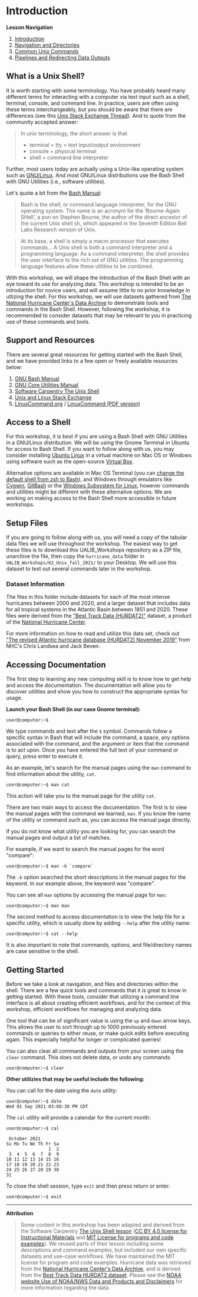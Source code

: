 # Introduction

**Lesson Navigation**

1. [Introduction](https://github.com/vfscalfani/UALIB_Workshops/blob/master/02_Unix1_fall_2021/01_Unix1_Introduction.md)
2. [Navigation and Directories](https://github.com/vfscalfani/UALIB_Workshops/blob/master/02_Unix1_fall_2021/02_Unix1_navigation_directories.md)
3. [Common Unix Commands](https://github.com/vfscalfani/UALIB_Workshops/blob/master/02_Unix1_fall_2021/03_Unix1_common_commands.md)
4. [Pipelines and Redirecting Data Outputs](https://github.com/vfscalfani/UALIB_Workshops/blob/master/02_Unix1_fall_2021/04_Unix1_pipelines.md)

## What is a Unix Shell?

It is worth starting with some terminology. You have probably heard many different terms for interacting with a computer via text input such as a shell, terminal, console, and command line. In practice, users are often using these terms interchangeably, but you should be aware that there are differences (see this [Unix Stack Exchange Thread](https://unix.stackexchange.com/questions/4126/what-is-the-exact-difference-between-a-terminal-a-shell-a-tty-and-a-con)). And to quote from the community accepted answer:

> In unix terminology, the short answer is that
>    * terminal = tty = text input/output environment
>    * console = physical terminal
>    * shell = command line interpreter

Further, most users today are actually using a Unix-like operating system such as [GNU/Linux](https://www.gnu.org/gnu/linux-and-gnu.en.html). And most GNU/Linux distributions use the Bash Shell with GNU Utilities (i.e., software utilities).

Let's quote a bit from the [Bash Manual](https://www.gnu.org/software/bash/manual/bash.html#Introduction):

> Bash is the shell, or command language interpreter, for the GNU operating system. The name is an acronym for the ‘Bourne-Again SHell’, a pun on Stephen Bourne, the author of the direct ancestor of the current Unix shell sh, which appeared in the Seventh Edition Bell Labs Research version of Unix. 

> At its base, a shell is simply a macro processor that executes commands...
> A Unix shell is both a command interpreter and a programming language. As a command interpreter, the shell provides the user interface to the rich set of GNU utilities. The programming language features allow these utilities to be combined.

With this workshop, we will shape the introduction of the Bash Shell with an eye toward its use for analyzing data. This workshop is intended to be an introduction for novice users, and will assume little to no prior knowledge in utlizing the shell. For this workshop, we will use datasets gathered from [The National Hurricane Center's Data Archive](https://www.nhc.noaa.gov/data/) to demonstrate tools and commands in the Bash Shell. However, following the workshop, it is recommended to consider datasets that may be relevant to you in practicing use of these commands and tools.

## Support and Resources

There are several great resources for getting started with the Bash Shell, and we have provided links to a few open or freely available resources below:

1. [GNU Bash Manual](https://www.gnu.org/software/bash/manual/)
2. [GNU Core Utilities Manual](https://www.gnu.org/software/coreutils/manual/)
3. [Software Carpentry The Unix Shell](http://swcarpentry.github.io/shell-novice/)
4. [Unix and Linux Stack Exchange](https://unix.stackexchange.com/)
5. [LinuxCommand.org](http://linuxcommand.org/) / [LinuxCommand (PDF version)](https://sourceforge.net/projects/linuxcommand/files/TLCL/19.01/TLCL-19.01.pdf/download)

## Access to a Shell

For this workshop, it is best if you are using a Bash Shell with GNU Utilities in a GNU/Linux distribution. We will be using the Gnome Terminal in Ubuntu for access to Bash Shell. If you want to follow along with us, you may consider installing [Ubuntu Linux](https://ubuntu.com/) in a virtual machine on Mac OS or Windows using software such as the open-source [Virtual Box](https://www.virtualbox.org/). 

Alternative options are available in Mac OS Terminal (you can [change the default shell from zsh to Bash](https://support.apple.com/guide/terminal/change-the-default-shell-trml113/mac)), and Windows through emulators like [Cygwin](https://en.wikipedia.org/wiki/Cygwin),  [GitBash](https://git-scm.com/downloads) or the [Windows Subsystem for Linux](https://ubuntu.com/wsl), however commands and utilities might be different with these alternative options. We are working on making access to the Bash Shell more accessible in future workshops. 

## Setup Files

If you are going to follow along with us, you will need a copy of the tabular data files we will use throughout the workshop. The easiest way to get these files is to download this UALIB_Workshops repository as a ZIP file, unarchive the file, then copy the `hurricane_data` folder in `UALIB_Workshops/02_Unix_fall_2021/` to your Desktop. We will use this dataset to test out several commands later in the workshop.

### Dataset Information

The files in this folder include datasets for each of the most intense hurricanes between 2000 and 2020, and a larger dataset that includes data for all tropical systems in the Atlantic Basin between 1851 and 2020. These files were derived from the ["Best Track Data (HURDAT2)"](https://www.nhc.noaa.gov/data/#hurdat) dataset, a product of the [National Hurricane Center](https://www.nhc.noaa.gov/data/). 

For more information on how to read and utilize this data set, check out ["The revised Atlantic hurricane database (HURDAT2) November 2019"](https://www.nhc.noaa.gov/data/hurdat/hurdat2-format-nov2019.pdf) from NHC's Chris Landsea and Jack Beven.

## Accessing Documentation

The first step to learning any new computing skill is to know how to get help and access the documentation. The documentation will allow you to discover utilities and show you how to construct the appropriate syntax for usage.

**Launch your Bash Shell (in our case Gnome terminal):**

```console
user@computer:~$ 
```
We type commands and text after the `$` symbol. Commands follow a specific syntax in Bash that will include the command, a space, any options associated with the command, and the argument or item that the command is to act upon. Once you have entered the full text of your command or query, press enter to execute it.

As an example, let's search for the manual pages using the `man` command to find information about the utility, `cat`.

```console 
user@computer:~$ man cat
```
This action will take you to the manual page for the utility `cat`. 

There are two main ways to access the documentation. The first is to view the manual pages with the command we learned, `man`. If you know the name of the utility or command such as, you can access the manual page directly.

If you do not know what utility you are looking for, you can search the manual pages and output a list of matches. 

For example, if we want to search the manual pages for the word "compare":

```console
user@computer:~$ man -k `compare`
```
The `-k` option searched the short descriptions in the manual pages for the keyword. In our example above, the keyword was "compare". 

You can see all `man` options by accessing the manual page for `man`:

```console
user@computer:~$ man man
```
The second method to access documentation is to view the help file for a specific utility, which is usually done by adding `--help` after the utility name:

```console
user@computer:~$ cat --help
```
It is also important to note that commands, options, and file/directory names are case sensitive in the shell.

## Getting Started

Before we take a look at navigation, and files and directories within the shell. There are a few quick tools and commands that it is great to know in getting started. With these tools, consider that utilizing a command line interface is all about creating efficient workflows, and for the context of this workshop, efficient workflows for managing and analyzing data.

One tool that can be of significant value is using the `up` and `down` arrow keys.  This allows the user to sort through up to 1000 previously entered commands or queries to either reuse, or make quick edits before executing again.  This especially helpful for longer or complicated queries!

You can also clear all commands and outputs from your screen using the `clear` command. This does not delete data, or undo any commands.

```console
user@computer:~$ clear
````

**Other utilizies that may be useful include the following:**

You can call for the date using the `date` utility:

```console
user@computer:~$ date
Wed 01 Sep 2021 03:08:30 PM CDT
```
The `cal` utility will provide a calendar for the current month:

```console
user@computer:~$ cal

 October 2021
Su Mo Tu We Th Fr Sa
                1  2
 3  4  5  6  7  8  9
10 11 12 13 14 15 16
17 18 19 20 21 22 23
24 25 26 27 28 29 30
31
```
To close the shell session, type `exit` and then press return or enter.

```console
user@computer:~$ exit
```
---

**Attribution**

> Some content in this workshop has been adapted and derived from the Software Carpentry [The Unix Shell lesson](https://software-carpentry.org/lessons/) ([CC BY 4.0 license for Instructional Materials](http://swcarpentry.github.io/shell-novice/LICENSE.html) and [MIT License for programs and code examples](http://swcarpentry.github.io/shell-novice/LICENSE.html)). We reused parts of their lesson including some descriptions and command examples, but included our own specific datasets and use-case workflows. We have maintained the MIT license for program and code examples. Hurricane data was retrieved from the [National Hurricane Center's Data Archive](https://www.nhc.noaa.gov/data/), and is derived from the [Best Track Data HURDAT2 dataset](https://www.nhc.noaa.gov/data/hurdat/hurdat2-1851-2020-052921.txt). Please see the [NOAA website Use of NOAA/NWS Data and Products and Disclaimers](https://www.weather.gov/disclaimer) for more information regarding the data.

